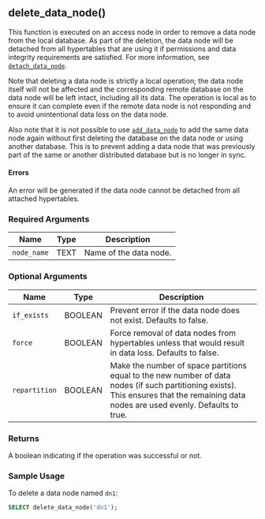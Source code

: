 ## delete_data_node() 

This function is executed on an access node in order to remove a data
node from the local database. As part of the deletion, the data node
will be detached from all hypertables that are using it if permissions
and data integrity requirements are satisfied. For more information,
see [`detach_data_node`](/distributed-hypertables/detach_data_node).

Note that deleting a data node is strictly a local operation; the data
node itself will not be affected and the corresponding remote database
on the data node will be left intact, including all its data. The
operation is local as to ensure it can complete even if the remote
data node is not responding and to avoid unintentional data loss on
the data node.

Also note that it is not possible to use
[`add_data_node`](/distributed-hypertables/add_data_node) to add the
same data node again without first deleting the database on the data
node or using another database. This is to prevent adding a data node
that was previously part of the same or another distributed database
but is no longer in sync.

#### Errors

An error will be generated if the data node cannot be detached from
all attached hypertables.

### Required Arguments

|Name|Type|Description|
|---|---|---|
| `node_name` | TEXT | Name of the data node. |

### Optional Arguments

|Name|Type|Description|
|---|---|---|
| `if_exists`   | BOOLEAN | Prevent error if the data node does not exist. Defaults to false. |
| `force`       | BOOLEAN | Force removal of data nodes from hypertables unless that would result in data loss.  Defaults to false. |
| `repartition` | BOOLEAN | Make the number of space partitions equal to the new number of data nodes (if such partitioning exists). This ensures that the remaining data nodes are used evenly. Defaults to true. |

### Returns 

A boolean indicating if the operation was successful or not.

### Sample Usage 

To delete a data node named `dn1`:
```sql
SELECT delete_data_node('dn1');
```
